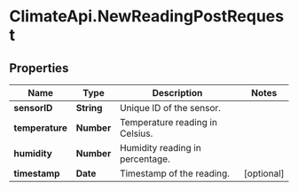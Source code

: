 # ClimateApi.NewReadingPostRequest

## Properties

Name | Type | Description | Notes
------------ | ------------- | ------------- | -------------
**sensorID** | **String** | Unique ID of the sensor. | 
**temperature** | **Number** | Temperature reading in Celsius. | 
**humidity** | **Number** | Humidity reading in percentage. | 
**timestamp** | **Date** | Timestamp of the reading. | [optional] 


